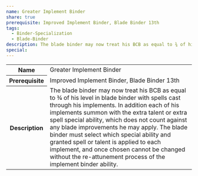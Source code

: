```yaml
---
name: Greater Implement Binder
share: true
prerequisite: Improved Implement Binder, Blade Binder 13th
tags:
  - Binder-Specialization
  - Blade-Binder
description: The blade binder may now treat his BCB as equal to ¾ of his level in blade binder with spells cast through his implements. In addition each of his implements summon with the extra talent or extra spell special ability, which does not count against any blade improvements he may apply. The blade binder must select which special ability and granted spell or talent is applied to each implement, and once chosen cannot be changed without the re-attunement process of the implement binder ability.
special: 
---
```

<p><span dir="ltr" style="overflow-x: auto;"><table><tbody><tr><th dir="ltr">Name</th><td dir="ltr">Greater Implement Binder</td></tr><tr><th dir="ltr">Prerequisite</th><td dir="ltr">Improved Implement Binder, Blade Binder 13th</td></tr><tr><th dir="ltr">Description</th><td dir="ltr">The blade binder may now treat his BCB as equal to ¾ of his level in blade binder with spells cast through his implements. In addition each of his implements summon with the extra talent or extra spell special ability, which does not count against any blade improvements he may apply. The blade binder must select which special ability and granted spell or talent is applied to each implement, and once chosen cannot be changed without the re-attunement process of the implement binder ability.</td></tr></tbody></table></span></p>